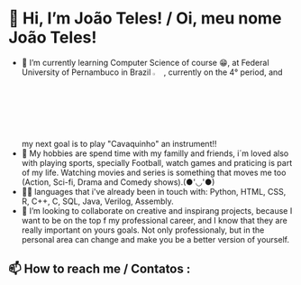 # 👋 Hi, I’m João Teles! / Oi, meu nome João Teles!

- 🌱 I’m currently learning Computer Science of course 😁, at Federal University of Pernambuco in Brazil <img src="https://logos-download.com/wp-content/uploads/2021/07/Flag_of_Brazil.png" alt="brazilian flag" width="4%" height="3%">, currently on the 4° period, and my next goal is to play "Cavaquinho" an instrument!!
- 👀 My hobbies are spend time with my familly and friends, i´m loved also with playing sports, specially Football, watch games and praticing is part of my life.
Watching movies and series is something that moves me too (Action, Sci-fi, Drama and Comedy shows).(●'◡'●)
- 🧑‍💻 languages that i've already been in touch with: Python, HTML, CSS, R, C++, C, SQL, Java, Verilog, Assembly.
- 💞️ I’m looking to collaborate on creative and inspirang projects, because I want to be on the top f my professional career, and I know that they are really important on yours goals.
Not only professionaly, but in the personal area can change and make you be a better version of yourself.
## 📫 How to reach me / Contatos : 




<!DOCTYPE html>
<html lang="en">
<head>
    <meta charset="UTF-8">
    <meta name="viewport" content="width=device-width, initial-scale=1.0">
    <style>
        .image-container {
            display: flex;
            justify-content: space-between;
            align-items: center;
            height: 200px; /* Defina a altura desejada */
        }

        .image-link {
            flex: 1;
            text-align: center;
            text-decoration: none; /* Remova a decoração do link */
        }

        .image-link img {
            max-height: 100%;
            width: auto;
        }
    </style>
</head>
<body>
    <div class="image-container">
        <a class="image-link" href="https://www.instagram.com/joaonteles/">
            <img src="https://th.bing.com/th/id/OIP.wXoimLEX6hY7Ou1h5mBgfQHaHa?rs=1&pid=ImgDetMain" alt="Imagem 1" width="70" height="70">
        </a>
        <a class="image-link" href="https://www.linkedin.com/in/jo%C3%A3o-ant%C3%B4nio-n-teles-ba9823279/">
            <img src="https://th.bing.com/th/id/OIP.roxl7_ihVieyNzcX_XQplAHaEK?w=768&h=432&rs=1&pid=ImgDetMain" alt="Imagem 2" width="90" height="50">
        </a>
    </div>
</body>
</html>



<!---
JoaoTeles87/JoaoTeles87 is a ✨ special ✨ repository because its `README.md` (this file) appears on your GitHub profile.
You can click the Preview link to take a look at your changes.
--->
